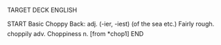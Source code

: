 TARGET DECK
ENGLISH

START
Basic
Choppy
Back: adj. (-ier, -iest) (of the sea etc.) Fairly rough.  choppily adv. Choppiness n. [from *chop1]
END

